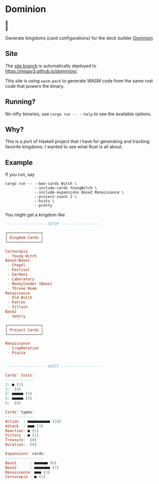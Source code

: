 # Dominion

:crown: <br />
:crab:

Generate kingdoms (card configurations) for the deck builder [Dominion][game].

## Site

The [site branch](https://github.com/mjgpy3/dominion/tree/site) is automatically deployed to https://mjgpy3.github.io/dominion/.

This site is using `wasm-pack` to generate WASM code from the same rust code that powers the binary.

## Running?

No nifty binaries, use `cargo run -- --help` to see the available options.

## Why?

This is a port of Haskell project that I have for generating and tracking favorite kingdoms. I wanted to see what Rust is all about.

## Example

If you run, say
```shell
cargo run -- --ban-cards Witch \
             --include-cards YoungWitch \
             --include-expansions Base2 Renaissance \
             --project-count 2 \
             --hists \
             --pretty
```

You might get a kingdom like
```haskell
------------------ SETUP ------------------

┌───────────────┐
│ Kingdom Cards │
└───────────────┘

Cornucopia
 - Young Witch 
Base2/Base1
 - Chapel 
 - Festival 
 - Gardens 
 - Laboratory 
 - Moneylender (Bane)
 - Throne Room 
Renaissance
 - Old Witch 
 - Patron 
 - Villain 
Base2
 - Sentry 

┌───────────────┐
│ Project Cards │
└───────────────┘

Renaissance
 - CropRotation
 - Piazza


------------------ HISTS ------------------

Cards' Costs:
-------------
2: ■ (1)
3:  (0)
4: ■■■■■ (5)
5: ■■■■■ (5)
6:  (0)

Cards' types:
-------------
Action  : ■■■■■■■■■■ (10)
Attack  : ■■■ (3)
Reaction: ■ (1)
Victory : ■ (1)
Treasure:  (0)
Duration:  (0)

Expansions' cards:
-----------------
Base1      : ■■■■■■ (6)
Base2      : ■■■■■■■ (7)
Renaissance: ■■■ (3)
Cornucopia : ■ (1)
```

 [game]: https://www.riograndegames.com/games/dominion/
